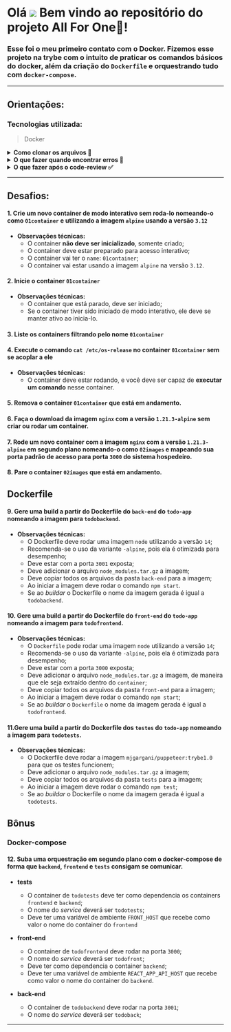 # Olá <img src="https://raw.githubusercontent.com/kaueMarques/kaueMarques/master/hi.gif" width="30px"> Bem vindo ao repositório do projeto **All For One**🤺!

### Esse foi o meu primeiro contato com o Docker. Fizemos esse projeto na trybe com o intuito de praticar os comandos básicos do docker, além da criação do `Dockerfile` e orquestrando tudo com `docker-compose`.

---

## **Orientações:**

### **Tecnologias utilizada:**

> Docker
> 

<details>
  <summary><strong>Como clonar os arquivos 📝</strong></summary>
  
<h3>
  Para que essa aplicação funcione na sua máquina, será necessário seguir os seguintes passos:
  
  <strong>Obs: Será necessário ter o DOCKER instalado na sua máquina. Neste <a href="https://blog.betrybe.com/tecnologia/docker/" target="_blank">link</a>, você verá um pouco sobre o que é, como funciona e como instalar o docker!</strong>

  * 1 - Abra o CMD/terminal de comando do seu sistema através da pesquisa e faça os seguintes passo:
  
    - Se você utiliza `linux` ou `mac` em português, digite `cd Área\ de\ Trabalho` e em seguida `mkdir project-todo-list` para que seja criada a pasta onde você fará o clone do projeto. Essa pasta será criada na tela inicial;
    - Caso utilize o `windows` ou o linux e mac em inglês, digite `cd desktop` e em seguida `mkdir project-todo-list` para que seja criada a pasta onde você fará o clone do projeto. Essa pasta assim como da outra forma, será criada na tela inicial;
  
  * 2 - Em seguida utilize o comando `cd project-todo-list` para entrar na pasta criada
  
  * 3 - Dentro da pasta, no terminal, utilize o comando `git clone git@github.com:PedrHenrick/Project-Todo-List.git` para clonar a pasta do repositório
  
  * 4 - Logo depois entre na pasta clonada utilizando o comando `cd Project-Todo-List`

  * 5 - Rode toda a aplicação utilizando o comando `docker-compose up -d`

  E pronto! Se tudo ocorreu bem, já temos nossa aplicação na sua máquina rodando neste [link](http://localhost:3000/). Agora você já pode fechar o terminal e abrir a pasta que está na área de trabalho, em seguida a pasta com o nome do projeto, lá você verá algumas pastas, uma com toda a aplicação que iremos dockerizar e outra com comandos do docker que realizam as atividades que foram pedidas na aba de <a href="#desafios">desafios</a>.
  </h3>
  <br />
</details>

<details>
  <summary><strong>O que fazer quando encontrar erros 🚫</strong></summary>
  <h3>
    Caso encontre algum erro referente a sintaxe ou funcionamento do mesmo, abra uma `Issue`
  </h3>
  
  * <h3>1 - Para iniciarmos, clique em <strong>issues</strong> como na foto abaixo:</h3>
  
    <img src="./images/issue.png" alt="issue"/>
  
  * <h3>2 - Após isso, clique em <strong>new issue:</strong></h3>
  
    <img width="700px" src="./images/new_issue.png" alt="new_issue"/>
  
  * <h3>3 - Agora adicione um título sobre problema encontrado, adicione uma descrição mostrando como ocorreu o erro e por fim clique no botão <strong>submit new issue</strong>:</h3>
  
    <img width="700px" src="./images/issue_form.png" alt="issue_form"/>
  
  * <h3>E pronto, o problema já foi documentado e será resolvido o mais rápido possível.</h3>
  
    <img width="700px" src="./images/issue_post.png" alt="issue_post"/>
  
  <h3>Temos também a opção de utilizar o <a href="#form">formulário de feedback</a> encontrado no fim desse arquivo!!</h3>
  <br />
</details>
<details>
  <summary><strong>O que fazer após o code-review ✅</strong></summary>
  <h3>
    Após o seu review sobre tudo o que foi abordado, deixo como sugestão responder este <span id="form"><a href="https://forms.gle/ZJjEZNEAuc9QUauY9" target="_blank">formulário de feedback</a></span>, desenvolvido por mim para auxiliar na melhoria desse e de outros projetos.
  </h3>
  <h3>
    Aguardo sua resposta, obrigado!
  </h3>
</details>

---

## <span id="desafios">**Desafios:**</span>

#### 1. Crie um novo container de modo interativo sem roda-lo nomeando-o como `01container` e utilizando a imagem `alpine` usando a versão `3.12`

  - **Observações técnicas:** 
    - O container **não deve ser inicializado**, somente criado;
    - O container deve estar preparado para acesso interativo;
    - O container vai ter o `name`: `01container`;
    - O container vai estar usando a imagem `alpine` na versão `3.12`.

#### 2. Inicie o container `01container`

  - **Observações técnicas:** 
    - O container que está parado, deve ser iniciado;
    - Se o container tiver sido iniciado de modo interativo, ele deve se manter ativo ao inicia-lo.

#### 3. Liste os containers filtrando pelo nome `01container`

#### 4. Execute o comando `cat /etc/os-release` no container `01container` sem se acoplar a ele

  - **Observações técnicas:**
    - O container deve estar rodando, e você deve ser capaz de **executar um comando** nesse container.

#### 5. Remova o container `01container` que está em andamento.

#### 6. Faça o download da imagem `nginx` com a versão `1.21.3-alpine` sem criar ou rodar um container.

#### 7. Rode um novo container com a imagem  `nginx` com a versão `1.21.3-alpine` em segundo plano nomeando-o como `02images` e mapeando sua porta padrão de acesso para porta `3000` do sistema hospedeiro.

#### 8. Pare o container `02images` que está em andamento.

## Dockerfile

#### 9. Gere uma build a partir do Dockerfile do `back-end` do `todo-app` nomeando a imagem para `todobackend`.
  
  - **Observações técnicas:**
    - O Dockerfile deve rodar uma imagem `node` utilizando a versão `14`;
    - Recomenda-se o uso da variante `-alpine`, pois ela é otimizada para desempenho;
    - Deve estar com a porta `3001` exposta;
    - Deve adicionar o arquivo `node_modules.tar.gz` a imagem;
    - Deve copiar todos os arquivos da pasta `back-end` para a imagem;
    - Ao iniciar a imagem deve rodar o comando `npm start`.
    - Se ao *buildar* o Dockerfile o nome da imagem gerada é igual a `todobackend`.

#### 10. Gere uma build a partir do Dockerfile do `front-end` do `todo-app` nomeando a imagem para `todofrontend`.
 
  - **Observações técnicas:**
    - O `Dockerfile` pode rodar uma imagem `node` utilizando a versão `14`;
    - Recomenda-se o uso da variante `-alpine`, pois ela é otimizada para desempenho;
    - Deve estar com a porta `3000` exposta;
    - Deve adicionar o arquivo `node_modules.tar.gz` a imagem, de maneira que ele seja extraído dentro do `container`;
    - Deve copiar todos os arquivos da pasta `front-end` para a imagem;
    - Ao iniciar a imagem deve rodar o comando `npm start`;
    - Se ao *buildar* o `Dockerfile` o nome da imagem gerada é igual a `todofrontend`.

#### 11.Gere uma build a partir do Dockerfile dos `testes` do `todo-app` nomeando a imagem para `todotests`.

  - **Observações técnicas:** 
    - O Dockerfile deve rodar a imagem `mjgargani/puppeteer:trybe1.0` para que os testes funcionem;
    - Deve adicionar o arquivo `node_modules.tar.gz` a imagem;
    - Deve copiar todos os arquivos da pasta `tests` para a imagem;
    - Ao iniciar a imagem deve rodar o comando `npm test`;
    - Se ao *buildar* o Dockerfile o nome da imagem gerada é igual a `todotests`.

## Bônus

### Docker-compose

#### 12. Suba uma orquestração em segundo plano com o docker-compose de forma que `backend`, `frontend` e `tests` consigam se comunicar.

  - **tests**
    - O container de `todotests` deve ter como dependencia os containers `frontend` e `backend`;
    - O nome do _service_ deverá ser `todotests`;
    - Deve ter uma variável de ambiente `FRONT_HOST` que recebe como valor o nome do container do `frontend`

  - **front-end**
    - O container de `todofrontend` deve rodar na porta `3000`;
    - O nome do _service_ deverá ser `todofront`;
    - Deve ter como dependencia o container `backend`;
    - Deve ter uma variável de ambiente `REACT_APP_API_HOST` que recebe como valor o nome do container do `backend`.

  - **back-end**
    - O container de `todobackend` deve rodar na porta `3001`;
    - O nome do _service_ deverá ser `todoback`;
---